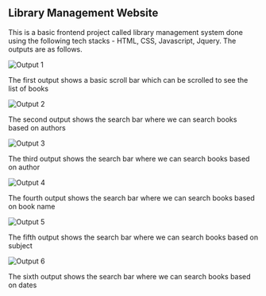 ## Library Management Website

This is a basic frontend project called library management system done using the following tech stacks - HTML, CSS, Javascript, Jquery. The outputs are as follows.

![Output 1](https://github.com/Nitish36/Project-Guidance/assets/91598274/0dd93642-0d3f-43a5-a07f-5c5185d44a13)

The first output shows a basic scroll bar which can be scrolled to see the list of books

![Output 2](https://github.com/Nitish36/Project-Guidance/assets/91598274/eb7bc6f3-20e4-45da-80df-e38341caa727)

The second output shows the search bar where we can search books based on authors

![Output 3](https://github.com/Nitish36/Project-Guidance/assets/91598274/e4d18ac7-62fd-4875-bbc7-54bbc4915d54)

The third output shows the search bar where we can search books based on author

![Output 4](https://github.com/Nitish36/Project-Guidance/assets/91598274/1a939995-a814-4282-8a94-c8e4aff1bae3)

The fourth output shows the search bar where we can search books based on book name

![Output 5](https://github.com/Nitish36/Project-Guidance/assets/91598274/9b35f628-ae20-4111-a788-e8d44a2177b1)

The fifth output shows the search bar where we can search books based on subject

![Output 6](https://github.com/Nitish36/Project-Guidance/assets/91598274/fc7a81bd-98be-4cd3-9b0c-48320e3986ff)

The sixth output shows the search bar where we can search books based on dates
